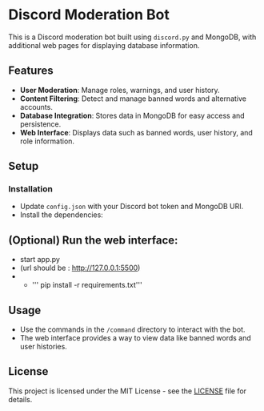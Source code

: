 # Discord Moderation Bot

This is a Discord moderation bot built using `discord.py` and MongoDB, with additional web pages for displaying database information.

## Features

- **User Moderation**: Manage roles, warnings, and user history.
- **Content Filtering**: Detect and manage banned words and alternative accounts.
- **Database Integration**: Stores data in MongoDB for easy access and persistence.
- **Web Interface**: Displays data such as banned words, user history, and role information.

## Setup

### Installation
- Update `config.json` with your Discord bot token and MongoDB URI.
- Install the dependencies:

## (Optional) Run the web interface:

- start app.py
- (url should be : http://127.0.0.1:5500)
- - ''' pip install -r requirements.txt'''

## Usage

- Use the commands in the `/command` directory to interact with the bot.
- The web interface provides a way to view data like banned words and user histories.


## License

This project is licensed under the MIT License - see the [LICENSE](LICENSE) file for details.
